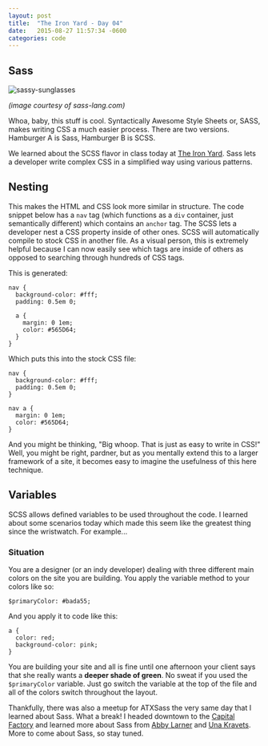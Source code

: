 ```yaml
---
layout: post
title:  "The Iron Yard - Day 04"
date:   2015-08-27 11:57:34 -0600
categories: code
---
```


## Sass

![sassy-sunglasses](http://res.cloudinary.com/drumsensei/image/upload/v1514954685/2015-08-27_1_ykljmc.svg)

_(image courtesy of sass-lang.com)_

Whoa, baby, this stuff is cool. Syntactically Awesome Style Sheets or, SASS, makes writing CSS a much easier process. There are two versions. Hamburger A is Sass, Hamburger B is SCSS.

We learned about the SCSS flavor in class today at [The Iron Yard](http://www.theironyard.com/). Sass lets a developer write complex CSS in a simplified way using various patterns.

## Nesting

This makes the HTML and CSS look more similar in structure. The code snippet below has a `nav` tag (which functions as a `div` container, just semantically different) which contains an `anchor` tag. The SCSS lets a developer nest a CSS property inside of other ones. SCSS will automatically compile to stock CSS in another file. As a visual person, this is extremely helpful because I can now easily see which tags are inside of others as opposed to searching through hundreds of CSS tags.

This is generated:

```
nav {
  background-color: #fff;
  padding: 0.5em 0;

  a {
    margin: 0 1em;
    color: #565D64;
  }
}
```

Which puts this into the stock CSS file:

```
nav {
  background-color: #fff;
  padding: 0.5em 0;
}

nav a {
  margin: 0 1em;
  color: #565D64;
}
```

And you might be thinking, "Big whoop. That is just as easy to write in CSS!" Well, you might be right, pardner, but as you mentally extend this to a larger framework of a site, it becomes easy to imagine the usefulness of this here technique.

## Variables

SCSS allows defined variables to be used throughout the code. I learned about some scenarios today which made this seem like the greatest thing since the wristwatch. For example...

### Situation

You are a designer (or an indy developer) dealing with three different main colors on the site you are building. You apply the variable method to your colors like so:

```
$primaryColor: #bada55;
```

And you apply it to code like this:

```
a {
  color: red;
  background-color: pink;
}
```

You are building your site and all is fine until one afternoon your client says that she really wants a **deeper shade of green**. No sweat if you used the `$primaryColor` variable. Just go switch the variable at the top of the file and all of the colors switch throughout the layout.

Thankfully, there was also a meetup for ATXSass the very same day that I learned about Sass. What a break! I headed downtown to the [Capital Factory](http://capitalfactory.com/) and learned more about Sass from [Abby Larner](http://abbylarner.com/) and [Una Kravets](http://unakravets.com/about.html). More to come about Sass, so stay tuned. 
